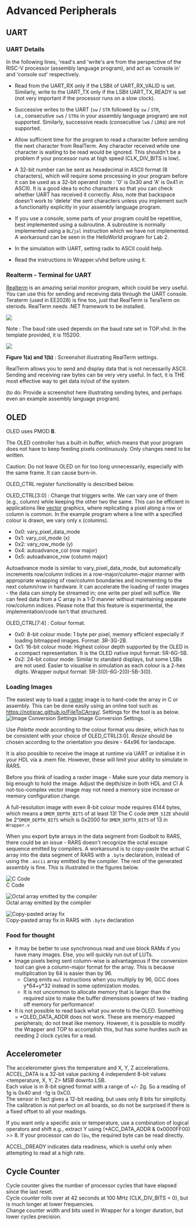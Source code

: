 
# Advanced Peripherals

## UART

### UART Details

In the following lines, 'read's and 'write's are from the perspective of the RISC-V processor (assembly language program), and act as 'console in' and 'console out' respectively.

* Read from the UART_RX only if the LSBit of UART_RX_VALID is set. Similarly, write to the UART_TX only if the LSBit UART_TX_READY is set (not very important if the processor runs on a slow clock).
* Successive writes to the UART (`sw` / `STR` followed by `sw` / `STR`, i.e., consecutive `sw`s / `STR`s in your assembly language program) are not supported. Similarly, successive reads (consecutive `lw`s / `LDR`s) are not supported.
* Allow sufficient time for the program to read a character before sending the next character from RealTerm. Any character received while one character is waiting to be read would be ignored. This shouldn't be a problem if your processor runs at high speed (CLK\_DIV\_BITS is low).

* A 32-bit number can be sent as hexadecimal in ASCII format (8 characters), which will require some processing in your program before it can be used as a 32-bit operand (note : '0' is 0x30 and 'A' is 0x41 in ASCII). It is a good idea to echo characters so that you can check whether UART has received it correctly. Also, note that backspace doesn't work to 'delete' the sent characters unless you implement such a functionality explicitly in your assembly language program.

* If you use a console, some parts of your program could be repetitive, best implemented using a subroutine. A subroutine is normally implemented using a `BL`/`jal` instruction which we have not implemented. A workaround can be seen in the HelloWorld program for Lab 2.

* In the simulation with UART, setting radix to ASCII could help.
* Read the instructions in Wrapper.v/vhd before using it.

### Realterm - Terminal for UART

[Realterm](https://sourceforge.net/projects/realterm/files/Realterm/2.0.0.70/) is an amazing serial monitor program, which could be very useful. You can use this for sending and receiving data through the UART console. Teraterm (used in EE2028) is fine too, just that RealTerm is TeraTerm on steriods. RealTerm needs .NET framework to be installed.

![](realterm_setting1.png)

Note : The baud rate used depends on the baud rate set in TOP.vhd. In the template provided, it is 115200.

![](realterm_setting2.png)

**Figure 1(a) and 1(b)** : Screenshot illustrating RealTerm settings.

RealTerm allows you to send and display data that is not necessarily ASCII. Sending and receiving raw bytes can be very very useful. In fact, it is THE most effective way to get data in/out of the system.  

(to do: Provide a screenshot here illustrating sending bytes, and perhaps even an example assembly language program).


## OLED

OLED uses PMOD **B**.

The OLED controller has a built-in buffer, which means that your program does not have to keep feeding pixels continuously. Only changes need to be written.  

Caution: Do not leave OLED on for too long unnecessarily, especially with the same frame. It can cause burn-in.  

OLED_CTRL register functionality is described below.  

OLED_CTRL[3:0] : Change that triggers write. We can vary one of them (e.g., column) while keeping the other two the same. This can be efficient in applications like  [vector](https://en.m.wikipedia.org/wiki/Vector_graphics) graphics, where replicating a pixel along a row or column is common. In the example program where a line with a specified colour is drawn, we vary only x (columns).

* 0x0: vary_pixel_data_mode
* 0x1: vary_col_mode (x)
* 0x2: vary_row_mode (y)
* 0x4: autoadvance_col (row major)
* 0x5: autoadvance_row (column major)

Autoadvance mode is similar to vary_pixel_data_mode, but automatically increments row/column indices in a row-major/column-major manner with appropriate wrapping of row/column boundaries and incrementing to the next column/row in hardware. It can accelerate the loading of raster images - the data can simply be streamed in; one write per pixel will suffice. We can feed data from a C array in a 1-D manner without maintaining separate row/column indices. Please note that this feature is experimental, the implementation/code isn't that structured.


OLED_CTRL[7:4] : Colour format.

* 0x0: 8-bit colour mode: 1 byte per pixel, memory efficient especially if loading bitmapped images. Format: 3R-3G-2B.
* 0x1: 16-bit colour mode: Highest colour depth supported by the OLED in a compact representation. It is the OLED native input format: 5R-6G-5B.  
* 0x2: 24-bit colour mode: Similar to standard displays, but some LSBs are not used. Easier to visualise in simulation as each colour is a 2-hex digits. Wrapper output format: 5R-3(0)-6G-2(0)-5B-3(0).  

### Loading Images

The easiest way to load a [raster](https://en.wikipedia.org/wiki/Raster_graphics) image is to hard-code the array in C or assembly. This can be done easily using an online tool such as https://notisrac.github.io/FileToCArray/. Settings for the tool is as below.
![Image Conversion Settings](image_convert.png)
Image Conversion Settings. 

Use *Palette mode* according to the colour format you desire, which has to be consistent with your choice of OLED_CTRL[3:0]. *Resize* should be chosen according to the orientation you desire - 64x96 for landscape.
 
It is also possible to receive the image at runtime via UART or initialise it in your HDL via a .mem file. However, these will limit your ability to simulate in RARS.

Before you think of loading a raster image - Make sure your data memory is big enough to hold the image. Adjust the depth/size in both HDL and C!
A not-too-complex vector image may not need a memory size increase or memory configuration change.

A full-resolution image with even 8-bit colour mode requires 6144 bytes, which means a `DMEM_DEPTH_BITS` of at least 13! The C code `DMEM_SIZE` should be 2^`DMEM_DEPTH_BITS` which is 0x2000 for `DMEM_DEPTH_BITS` of 13 in `Wrapper.v`

When you export byte arrays in the data segment from Godbolt to RARS, there could be an issue - RARS doesn't recognize the octal escape sequence emitted by compilers. A workaround is to copy-paste the actual C array into the data segment of RARS with a `.byte` declaration, instead of using the `.ascii` array emitted by the compiler. The rest of the generated assembly is fine. This is illustrated in the figures below.  

![C Code](CCode.png)  
C Code  

![Octal array emitted by the compiler](OctalData.png)  
Octal array emitted by the compiler  

![Copy-pasted array fix](FixInRARS.png)  
Copy-pasted array fix in RARS with `.byte` declaration


### Food for thought

* It may be better to use synchronous read and use block RAMs if you have many images. Else, you will quickly run out of LUTs.
* Image pixels being sent column-wise is advantageous if the conversion tool can give a column-major format for the array. This is because multiplication by 64 is easier than by 96.
  * Clang emits `mul` instructions when you multiply by 96, GCC does y\*64+y\*32 instead in some optimization modes.
  * It is not uncommon to allocate memory that is larger than the required size to make the buffer dimensions powers of two - trading off memory for performance!
* It is not possible to read back what you wrote to the OLED. Something = *OLED_DATA_ADDR does not work. These are memory-mapped peripherals; do not treat like memory. However, it is possible to modify the Wrapper and TOP to accomplish this, but has some hurdles such as needing 2 clock cycles for a read.


## Accelerometer

The accelerometer gives the temperature and X, Y, Z accelerations.  
ACCEL_DATA is a 32-bit value packing 4 independent 8-bit values <temperature, X, Y, Z> MSB downto LSB.  
Each value is in 8-bit signed format with a range of +/- 2g. So a reading of 1g is 0x40 and -1g is 0xC0.  
The sensor in fact gives a 12-bit reading, but uses only 8 bits for simplicity.  
The calibration is not perfect on all boards, so do not be surprised if there is a fixed offset to all your readings.  

If you want only a specific axis or temperature, use a combination of logical operators and shift e.g., extract Y using (*ACC_DATA_ADDR & 0x0000FF00) >> 8. If your processor can do `lbu`, the required byte can be read directly.  

ACCEL_DREADY indicates data readiness, which is useful only when attempting to read at a high rate.

## Cycle Counter

Cycle counter gives the number of processor cycles that have elapsed since the last reset.  
Cycle counter rolls over at 42 seconds at 100 MHz (CLK_DIV_BITS = 0), but is much longer at lower frequencies.  
Change counter width and bits used in Wrapper for a longer duration, but lower cycles precision.  
